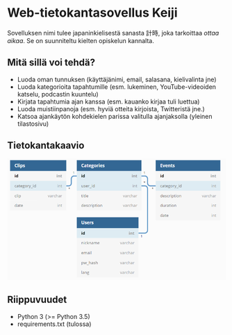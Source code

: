 # Web-tietokantasovellus Keiji
Sovelluksen nimi tulee japaninkielisestä sanasta 計時, joka tarkoittaa _ottaa aikaa_. Se on suunniteltu kielten opiskelun kannalta. 

## Mitä sillä voi tehdä?
 * Luoda oman tunnuksen (käyttäjänimi, email, salasana, kielivalinta jne)
 * Luoda kategorioita tapahtumille (esm. lukeminen, YouTube-videoiden katselu, podcastin kuuntelu)
 * Kirjata tapahtumia ajan kanssa (esm. kauanko kirjaa tuli luettua)
 * Luoda muistiinpanoja (esm. hyviä otteita kirjoista, Twitteristä jne.)
 * Katsoa ajankäytön kohdekielen parissa valitulla ajanjaksolla (yleinen tilastosivu)

## Tietokantakaavio
![tietokantakaavio](tietokantakaavio.png)

## Riippuvuudet
 * Python 3 (>= Python 3.5)
 * requirements.txt (tulossa)
